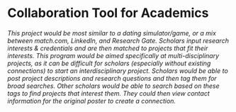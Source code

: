 # Collaboration Tool for Academics

###### This project would be most similar to a dating simulator/game, or a mix between match.com, LinkedIn, and Research Gate. Scholars input research interests & credentials and are then matched to projects that fit their interests. This program would be aimed specifically at multi-disciplinary projects, as it can be difficult for scholars (especially without existing connections) to start an interdisciplinary project. Scholars would be able to post project descriptions and research questions and then tag them for broad searches. Other scholars would be able to search based on these tags to find projects that interest them. They could then view contact information for the original poster to create a connection. 
